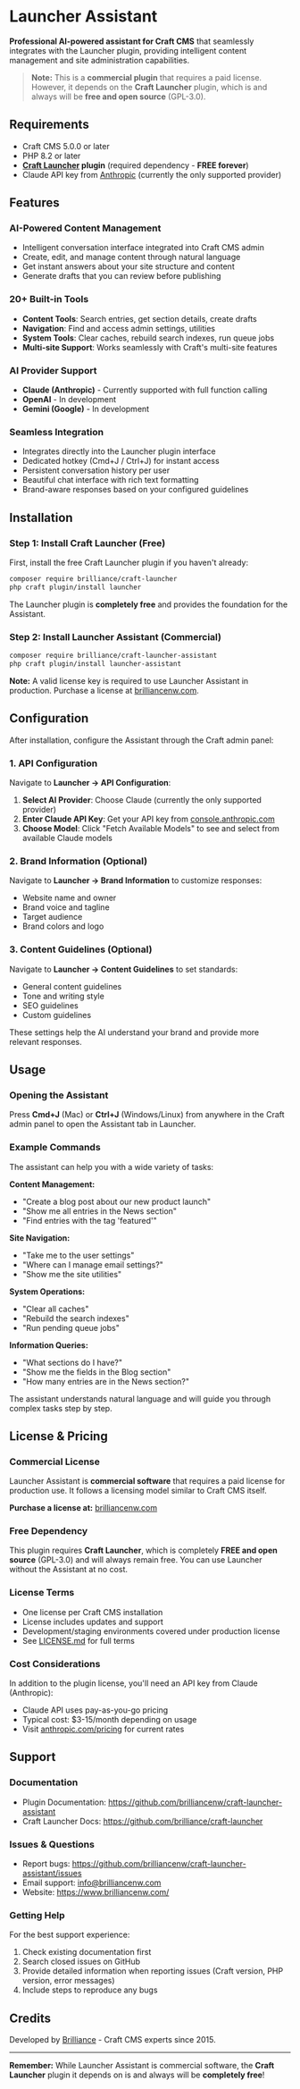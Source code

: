 # Launcher Assistant

**Professional AI-powered assistant for Craft CMS** that seamlessly integrates with the Launcher plugin, providing intelligent content management and site administration capabilities.

> **Note:** This is a **commercial plugin** that requires a paid license. However, it depends on the **Craft Launcher** plugin, which is and always will be **free and open source** (GPL-3.0).

## Requirements

- Craft CMS 5.0.0 or later
- PHP 8.2 or later
- **[Craft Launcher](https://github.com/brilliance/craft-launcher) plugin** (required dependency - **FREE forever**)
- Claude API key from [Anthropic](https://console.anthropic.com/) (currently the only supported provider)

## Features

### AI-Powered Content Management
- Intelligent conversation interface integrated into Craft CMS admin
- Create, edit, and manage content through natural language
- Get instant answers about your site structure and content
- Generate drafts that you can review before publishing

### 20+ Built-in Tools
- **Content Tools**: Search entries, get section details, create drafts
- **Navigation**: Find and access admin settings, utilities
- **System Tools**: Clear caches, rebuild search indexes, run queue jobs
- **Multi-site Support**: Works seamlessly with Craft's multi-site features

### AI Provider Support
- **Claude (Anthropic)** - Currently supported with full function calling
- **OpenAI** - In development
- **Gemini (Google)** - In development

### Seamless Integration
- Integrates directly into the Launcher plugin interface
- Dedicated hotkey (Cmd+J / Ctrl+J) for instant access
- Persistent conversation history per user
- Beautiful chat interface with rich text formatting
- Brand-aware responses based on your configured guidelines

## Installation

### Step 1: Install Craft Launcher (Free)

First, install the free Craft Launcher plugin if you haven't already:

```bash
composer require brilliance/craft-launcher
php craft plugin/install launcher
```

The Launcher plugin is **completely free** and provides the foundation for the Assistant.

### Step 2: Install Launcher Assistant (Commercial)

```bash
composer require brilliance/craft-launcher-assistant
php craft plugin/install launcher-assistant
```

**Note:** A valid license key is required to use Launcher Assistant in production. Purchase a license at [brilliancenw.com](https://www.brilliancenw.com/).

## Configuration

After installation, configure the Assistant through the Craft admin panel:

### 1. API Configuration

Navigate to **Launcher → API Configuration**:

1. **Select AI Provider**: Choose Claude (currently the only supported provider)
2. **Enter Claude API Key**: Get your API key from [console.anthropic.com](https://console.anthropic.com/)
3. **Choose Model**: Click "Fetch Available Models" to see and select from available Claude models

### 2. Brand Information (Optional)

Navigate to **Launcher → Brand Information** to customize responses:

- Website name and owner
- Brand voice and tagline
- Target audience
- Brand colors and logo

### 3. Content Guidelines (Optional)

Navigate to **Launcher → Content Guidelines** to set standards:

- General content guidelines
- Tone and writing style
- SEO guidelines
- Custom guidelines

These settings help the AI understand your brand and provide more relevant responses.

## Usage

### Opening the Assistant

Press **Cmd+J** (Mac) or **Ctrl+J** (Windows/Linux) from anywhere in the Craft admin panel to open the Assistant tab in Launcher.

### Example Commands

The assistant can help you with a wide variety of tasks:

**Content Management:**
- "Create a blog post about our new product launch"
- "Show me all entries in the News section"
- "Find entries with the tag 'featured'"

**Site Navigation:**
- "Take me to the user settings"
- "Where can I manage email settings?"
- "Show me the site utilities"

**System Operations:**
- "Clear all caches"
- "Rebuild the search indexes"
- "Run pending queue jobs"

**Information Queries:**
- "What sections do I have?"
- "Show me the fields in the Blog section"
- "How many entries are in the News section?"

The assistant understands natural language and will guide you through complex tasks step by step.

## License & Pricing

### Commercial License

Launcher Assistant is **commercial software** that requires a paid license for production use. It follows a licensing model similar to Craft CMS itself.

**Purchase a license at:** [brilliancenw.com](https://www.brilliancenw.com/)

### Free Dependency

This plugin requires **Craft Launcher**, which is completely **FREE and open source** (GPL-3.0) and will always remain free. You can use Launcher without the Assistant at no cost.

### License Terms

- One license per Craft CMS installation
- License includes updates and support
- Development/staging environments covered under production license
- See [LICENSE.md](LICENSE.md) for full terms

### Cost Considerations

In addition to the plugin license, you'll need an API key from Claude (Anthropic):
- Claude API uses pay-as-you-go pricing
- Typical cost: $3-15/month depending on usage
- Visit [anthropic.com/pricing](https://www.anthropic.com/pricing) for current rates

## Support

### Documentation
- Plugin Documentation: https://github.com/brilliancenw/craft-launcher-assistant
- Craft Launcher Docs: https://github.com/brilliance/craft-launcher

### Issues & Questions
- Report bugs: https://github.com/brilliancenw/craft-launcher-assistant/issues
- Email support: info@brilliancenw.com
- Website: https://www.brilliancenw.com/

### Getting Help

For the best support experience:
1. Check existing documentation first
2. Search closed issues on GitHub
3. Provide detailed information when reporting issues (Craft version, PHP version, error messages)
4. Include steps to reproduce any bugs

## Credits

Developed by [Brilliance](https://www.brilliancenw.com/) - Craft CMS experts since 2015.

---

**Remember:** While Launcher Assistant is commercial software, the **Craft Launcher** plugin it depends on is and always will be **completely free**!

